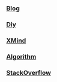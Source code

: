 ### [Blog](./blog)

### [Diy](./diy)

### [XMind](./xmind)

### [Algorithm](https://github.com/simdd/algorithm)

### [StackOverflow](https://stackoverflow.com/users/5185187/simdd)
